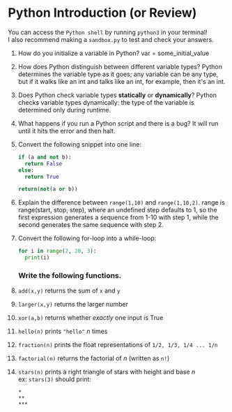 # Python Introduction (or Review)
You can access the `Python shell` by running `python3` in your terminal!  
I also recommend making a `sandbox.py` to test and check your answers.

1. How do you initialize a variable in Python?
   var = some_initial_value
2. How does Python distinguish between different variable types?
   Python determines the variable type as it goes; any variable can be any type, but if it walks like an int and talks like an int, for example, then it's an int.
3. Does Python check variable types **statically** or **dynamically**?
   Python checks variable types dynamically: the type of the variable is determined only during runtime.
4. What happens if you run a Python script and there is a bug?
   It will run until it hits the error and then halt.
5. Convert the following snippet into one line:
    ```py
    if (a and not b):
      return False
    else:
      return True
    ```
    
    ```py
    return(not(a or b))
    ```
1. Explain the difference between `range(1,10)` and `range(1,10,2)`.
   range is range(start, stop, step), where an undefined step defaults to 1, so the first expression generates a sequence from 1-10 with step 1, while the second generates the same sequence with step 2. 
2. Convert the following for-loop into a while-loop:
    ```py
    for i in range(2, 20, 3):
      print(i)
    ```
    ### Write the following functions.
1. `add(x,y)` returns the sum of `x` and `y`
1. `larger(x,y)` returns the larger number
1. `xor(a,b)` returns whether _exactly_ one input is True
1. `hello(n)` prints `"hello"` _n_ times
1. `fraction(n)` prints the float representations of `1/2, 1/3, 1/4 ... 1/n`
1. `factorial(n)` returns the factorial of _n_ (written as `n!`)
1. `stars(n)` prints a right triangle of stars with height and base _n_  
    ex: `stars(3)` should print:
    ```
    *
    **
    ***
    ```
